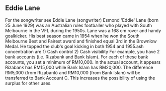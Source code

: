 ## Eddie Lane

For the songwriter see Eddie Lane (songwriter)
Esmond 'Eddie' Lane (born 25 June 1929) was an Australian rules footballer who played with South Melbourne in the VFL during the 1950s.
Lane was a 168 cm rover and handy goalkicker. His best season came in 1954 when he won the South Melbourne Best and Fairest award and finished equal 3rd in the Brownlow Medal. He topped the club's goal kicking in both 1954 and 1955.ash concentration are 1) Cash control 2) Cash visibility
For example, you have 2 bank accounts (i.e. Rizabank and Bank Islam). For each of these bank accounts, you set a minimum of RM10,000. In the actual account, it appears Rizabank has RM15,000 while Bank Islam has RM20,000. The difference RM5,000 (from Rizabank) and RM10,000 (from Bank Islam) will be transferred to Bank Account C. This increases the possibility of using the surplus for other uses.